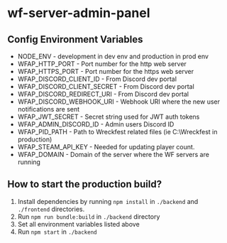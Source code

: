 # wf-server-admin-panel

## Config Environment Variables

- NODE_ENV - development in dev env and production in prod env
- WFAP_HTTP_PORT - Port number for the http web server
- WFAP_HTTPS_PORT - Port number for the https web server
- WFAP_DISCORD_CLIENT_ID - From Discord dev portal
- WFAP_DISCORD_CLIENT_SECRET - From Discord dev portal
- WFAP_DISCORD_REDIRECT_URI - From Discord dev portal
- WFAP_DISCORD_WEBHOOK_URI - Webhook URI where the new user notifications are sent
- WFAP_JWT_SECRET - Secret string used for JWT auth tokens
- WFAP_ADMIN_DISCORD_ID - Admin users Discord ID
- WFAP_PID_PATH - Path to Wreckfest related files (ie C:\\Wreckfest in production)
- WFAP_STEAM_API_KEY - Needed for updating player count.
- WFAP_DOMAIN - Domain of the server where the WF servers are running

## How to start the production build?

1. Install dependencies by running `npm install` in `./backend` and `./frontend` directories.
2. Run `npm run bundle:build` in `./backend` directory
3. Set all environment variables listed above
4. Run `npm start` in `./backend`
